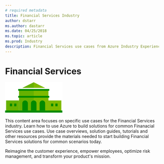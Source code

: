 ```yaml
---
# required metadata
title: Financial Services Industry
author: dstarr
ms.author: dastarr
ms.date: 04/25/2018
ms.topic: article
ms.prod: Industry
description: Financial Services use cases from Azure Industry Experiences
---
```

# Financial Services

![Financial Services](assets/index-assets/financial-services.svg)

This content area focuses on specific use cases for the Financial Services industry. Learn how to use Azure to build solutions for common Finanacial Services use cases. Use case overviews, solution guides, tutorials and other resources provide the materials needed to start building Financial Services solutions for common scenarios today.

Reimagine the customer experience, empower employees, optimize risk management, and transform your product's mission.